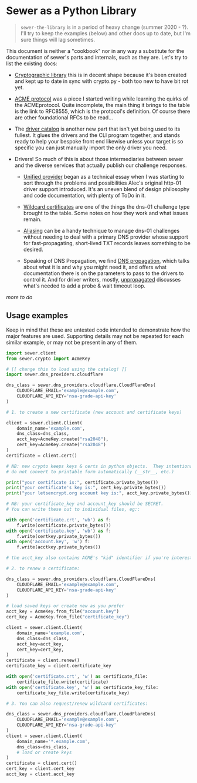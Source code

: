 # Sewer as a Python Library

>`sewer-the-library` is in a period of heavy change (summer 2020 - ?).  I'll
try to keep the examples (below) and other docs up to date, but I'm sure
things will lag sometimes.

This document is neither a "cookbook" nor in any way a substitute for the
documentation of sewer's parts and internals, such as they are.  Let's try
to list the existing docs:

- [Cryptographic library](crypto) this is in decent shape because it's been
  created and kept up to date in sync with crypto.py - both too new to have
  bit rot yet.

- [ACME protocol](ACME) was a piece I started writing while learning the
  quirks of the ACMEprotocol.  Quite incomplete, the main thing it brings to
  the table is the link to RFC8555, which is the protocol's definition.  Of
  course there are other foundational RFCs to be read...

- The [driver catalog](catalog) is another new part that isn't yet being
  used to its fullest.  It glues the drivers and the CLI program together,
  and stands ready to help your bespoke front end likewise unless your
  target is so specific you can just manually import the only driver you
  need.

- Drivers!  So much of this is about those intermediaries between sewer and
  the diverse services that actually publish our challenge responses.

  + [Unified provider](UnifiedProvider) began as a technical essay when I
    was starting to sort through the problems and possibilities Alec's
    original http-01 driver support introduced.  It's an uneven blend of
    design philosophy and code documentation, with plenty of ToDo in it.

  + [Wildcard certificates](wildcards) are one of the things the dns-01
    challenge type brought to the table.  Some notes on how they work and
    what issues remain.

  + [Aliasing](Aliasing) can be a handy technique to manage dns-01
    challenges without needing to deal with a primary DNS provider whose
    support for fast-propagating, short-lived TXT records leaves something
    to be desired.
  + Speaking of DNS Propagation, we find [DNS propagation](DNS-Propagation),
    which talks about what it is and why you might need it, and offers what
    documentation there is on the parameters to pass to the drivers to
    control it.  And for driver writers, mostly,
    [unpropagated](unpropagated) discusses what's needed to add a probe &
    wait timeout loop.

_more to do <sigh>_

## Usage examples

Keep in mind that these are untested code intended to demonstrate how the
major features are used.  Supporting details may not be repeated for each
similar example, or may not be present in any of them.

```python
import sewer.client
from sewer.crypto import AcmeKey

# [[ change this to load using the catalog! ]]
import sewer.dns_providers.cloudflare

dns_class = sewer.dns_providers.cloudflare.CloudFlareDns(
    CLOUDFLARE_EMAIL='example@example.com',
    CLOUDFLARE_API_KEY='nsa-grade-api-key'
)

# 1. to create a new certificate (new account and certificate keys)

client = sewer.client.Client(
    domain_name='example.com',
    dns_class=dns_class,
    acct_key=AcmeKey.create("rsa2048"),
    cert_key=AcmeKey.create("rsa2048")
)
certificate = client.cert()

# NB: new crypto keeps keys & certs in python objects.  They intentionally
# do not convert to printable form automatically (__str__, etc.)

print("your certificate is:", certificate.private_bytes())
print("your certificate's key is:", cert_key.private_bytes())
print("your letsencrypt.org account key is:", acct_key.private_bytes())

# NB: your certificate_key and account_key should be SECRET.
# You can write these out to individual files, eg::

with open('certificate.crt', 'wb') as f:
    f.write(certificate.private_bytes())
with open('certificate.key', 'wb') as f:
    f.write(certkey.private_bytes())
with open('account.key', 'w') f:
    f.write(acctkey.private_bytes())

# the acct_key also contains ACME's "kid" identifier if you're interested

# 2. to renew a certificate:

dns_class = sewer.dns_providers.cloudflare.CloudFlareDns(
    CLOUDFLARE_EMAIL='example@example.com',
    CLOUDFLARE_API_KEY='nsa-grade-api-key'
)

# load saved keys or create new as you prefer
acct_key = AcmeKey.from_file("account.key")
cert_key = AcmeKey.from_file("certificate_key")

client = sewer.client.Client(
    domain_name='example.com',
    dns_class=dns_class,
    acct_key=acct_key,
    cert_key=cert_key,
)
certificate = client.renew()
certificate_key = client.certificate_key

with open('certificate.crt', 'w') as certificate_file:
    certificate_file.write(certificate)
with open('certificate.key', 'w') as certificate_key_file:
    certificate_key_file.write(certificate_key)

# 3. You can also request/renew wildcard certificates:

dns_class = sewer.dns_providers.cloudflare.CloudFlareDns(
    CLOUDFLARE_EMAIL='example@example.com',
    CLOUDFLARE_API_KEY='nsa-grade-api-key'
)
client = sewer.client.Client(
    domain_name='*.example.com',
    dns_class=dns_class,
    # load or create keys
)
certificate = client.cert()
cert_key = client.cert_key
acct_key = client.acct_key
```
